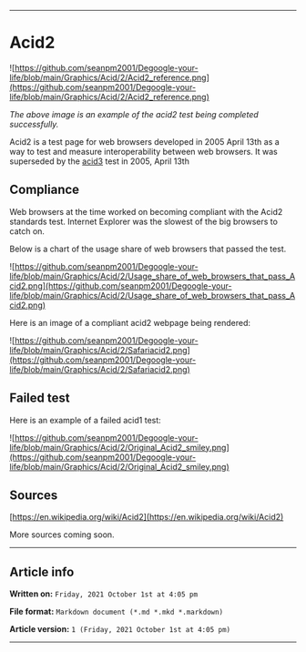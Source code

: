 
***

# Acid2

![https://github.com/seanpm2001/Degoogle-your-life/blob/main/Graphics/Acid/2/Acid2_reference.png](https://github.com/seanpm2001/Degoogle-your-life/blob/main/Graphics/Acid/2/Acid2_reference.png)

_The above image is an example of the acid2 test being completed successfully._

Acid2 is a test page for web browsers developed in 2005 April 13th as a way to test and measure interoperability between web browsers. It was superseded by the [acid3](https://github.com/seanpm2001/Degoogle-your-life/wiki/acid3) test in 2005, April 13th

## Compliance

Web browsers at the time worked on becoming compliant with the Acid2 standards test. Internet Explorer was the slowest of the big browsers to catch on.

Below is a chart of the usage share of web browsers that passed the test.

![https://github.com/seanpm2001/Degoogle-your-life/blob/main/Graphics/Acid/2/Usage_share_of_web_browsers_that_pass_Acid2.png](https://github.com/seanpm2001/Degoogle-your-life/blob/main/Graphics/Acid/2/Usage_share_of_web_browsers_that_pass_Acid2.png)

Here is an image of a compliant acid2 webpage being rendered:

![https://github.com/seanpm2001/Degoogle-your-life/blob/main/Graphics/Acid/2/Safariacid2.png](https://github.com/seanpm2001/Degoogle-your-life/blob/main/Graphics/Acid/2/Safariacid2.png)

## Failed test

Here is an example of a failed acid1 test:

![https://github.com/seanpm2001/Degoogle-your-life/blob/main/Graphics/Acid/2/Original_Acid2_smiley.png](https://github.com/seanpm2001/Degoogle-your-life/blob/main/Graphics/Acid/2/Original_Acid2_smiley.png)

## Sources

[https://en.wikipedia.org/wiki/Acid2](https://en.wikipedia.org/wiki/Acid2)

More sources coming soon.

***

## Article info

**Written on:** `Friday, 2021 October 1st at 4:05 pm`

**File format:** `Markdown document (*.md *.mkd *.markdown)`

**Article version:** `1 (Friday, 2021 October 1st at 4:05 pm)`

***

